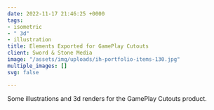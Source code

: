 ```yaml
---
date: 2022-11-17 21:46:25 +0000
tags:
- isometric
- " 3d"
- illustration
title: Elements Exported for GamePlay Cutouts
client: Sword & Stone Media
image: "/assets/img/uploads/ih-portfolio-items-130.jpg"
multiple_images: []
svg: false

---
```

Some illustrations and 3d renders for the GamePlay Cutouts product.